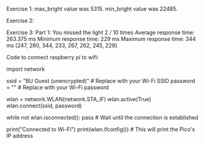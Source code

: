 Exercise 1:
max_bright value was 5315. 
min_bright value was 22485.

Exercise 2:

Exercise 3:
Part 1:
You missed the light 2 / 10 times
Average response time: 263.375 ms
Minimum response time: 229 ms
Maximum response time: 344 ms
[247, 280, 344, 233, 267, 262, 245, 229]


Code to connect raspberry pi to wifi:

import network

ssid = "BU Guest (unencrypted)"  # Replace with your Wi-Fi SSID
password = ""  # Replace with your Wi-Fi password

wlan = network.WLAN(network.STA_IF)
wlan.active(True)
wlan.connect(ssid, password)

while not wlan.isconnected():
    pass  # Wait until the connection is established

print("Connected to Wi-Fi")
print(wlan.ifconfig())  # This will print the Pico's IP address
